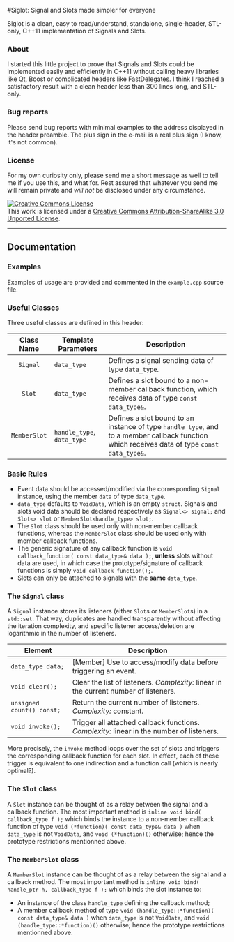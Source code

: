 #Siglot: Signal and Slots made simpler for everyone

Siglot is a clean, easy to read/understand, standalone, single-header, STL-only, C++11 implementation of Signals and Slots.

### About

I started this little project to prove that Signals and Slots could be implemented easily and efficiently in C++11 without calling heavy libraries like Qt, Boost or complicated headers like FastDelegates. I think I reached a satisfactory result with a clean header less than 300 lines long, and STL-only.

### Bug reports

Please send bug reports with minimal examples to the address displayed in the header preamble. The plus sign in the e-mail is a real plus sign (I know, it's not common).

### License

For my own curiosity only, please send me a short message as well to tell me if you use this, and what for. Rest assured that whatever you send me will remain private and _will not_ be disclosed under any circumstance.

<a rel="license" href="http://creativecommons.org/licenses/by-sa/3.0/deed.en_US"><img alt="Creative Commons License" style="border-width:0" src="http://i.creativecommons.org/l/by-sa/3.0/88x31.png" /></a><br />This work is licensed under a <a rel="license" href="http://creativecommons.org/licenses/by-sa/3.0/deed.en_US">Creative Commons Attribution-ShareAlike 3.0 Unported License</a>.

---

## Documentation

### Examples

Examples of usage are provided and commented in the `example.cpp` source file.

### Useful Classes

Three useful classes are defined in this header:

| Class Name   | Template Parameters | Description |
|:---:|---|---|
| `Signal`     | `data_type` | Defines a signal sending data of type `data_type`. |
| `Slot`       | `data_type` | Defines a slot bound to a non-member callback function, which receives data of type `const data_type&`. |
| `MemberSlot` | `handle_type`, `data_type` | Defines a slot bound to an instance of type `handle_type`, and to a member callback function which receives data of type `const data_type&`. |

### Basic Rules

+ Event data should be accessed/modified via the corresponding `Signal` instance, using the member `data` of type `data_type`.
+ `data_type` defaults to `VoidData`, which is an empty `struct`. Signals and slots void data should be declared respectively as `Signal<> signal;` and `Slot<> slot` or `MemberSlot<handle_type> slot;`.
+ The `Slot` class should be used only with non-member callback functions, whereas the `MemberSlot` class should be used only with member callback functions.
+ The generic signature of any callback function is `void callback_function( const data_type& data );`, __unless__ slots without data are used, in which case the prototype/signature of callback functions is simply `void callback_function();`.
+ Slots can only be attached to signals with the __same__ `data_type`.

### The `Signal` class

A `Signal` instance stores its listeners (either `Slot`s or `MemberSlot`s) in a `std::set`. That way, duplicates are handled transparently without affecting the iteration complexity, and specific listener access/deletion are logarithmic in the number of listeners.

| Element | Description |
|---|---|
| `data_type data;` | [Member] Use to access/modify data before triggering an event. |
| `void clear();` | Clear the list of listeners. _Complexity:_ linear in the current number of listeners. |
| `unsigned count() const;` | Return the current number of listeners. _Complexity:_ constant. |
| `void invoke();` | Trigger all attached callback functions. _Complexity:_ linear in the number of listeners. |

More precisely, the `invoke` method loops over the set of slots and triggers the corresponding callback function for each slot. In effect, each of these trigger is equivalent to one indirection and a function call (which is nearly optimal?).

### The `Slot` class

A `Slot` instance can be thought of as a relay between the signal and a callback function. The most important method is `inline void bind( callback_type f );` which binds the instance to a non-member callback function of type `void (*function)( const data_type& data )` when `data_type` is not `VoidData`, and `void (*function)()` otherwise; hence the prototype restrictions mentionned above.

### The `MemberSlot` class

A `MemberSlot` instance can be thought of as a relay between the signal and a callback method. The most important method is `inline void bind( handle_ptr h, callback_type f );` which binds the slot instance to:

+ An instance of the class `handle_type` defining the callback method; 
+ A member callback method of type `void (handle_type::*function)( const data_type& data )` when `data_type` is not `VoidData`, and `void (handle_type::*function)()` otherwise; hence the prototype restrictions mentionned above.